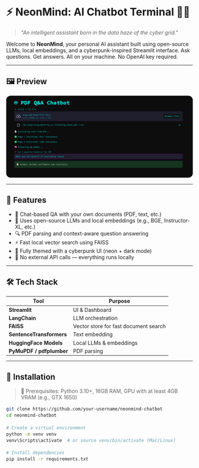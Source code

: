 # ⚡ NeonMind: AI Chatbot Terminal 🤖🧠

> _"An intelligent assistant born in the data haze of the cyber grid."_

Welcome to **NeonMind**, your personal AI assistant built using open-source LLMs, local embeddings, and a cyberpunk-inspired Streamlit interface. Ask questions. Get answers. All on your machine. No OpenAI key required.

---

## 🖼️ Preview

<img src="screenshot.png" alt="Cyberpunk UI Preview" style="border-radius: 12px; max-width: 100%;"/>

---

## 🚀 Features

- 💬 Chat-based QA with your own documents (PDF, text, etc.)
- 🧠 Uses open-source LLMs and local embeddings (e.g., BGE, Instructor-XL, etc.)
- 🔍 PDF parsing and context-aware question answering
- ⚡ Fast local vector search using FAISS
- 🖤 Fully themed with a cyberpunk UI (neon + dark mode)
- 🔐 No external API calls — everything runs locally

---

## 🛠️ Tech Stack

| Tool | Purpose |
|------|---------|
| **Streamlit** | UI & Dashboard |
| **LangChain** | LLM orchestration |
| **FAISS** | Vector store for fast document search |
| **SentenceTransformers** | Text embedding |
| **HuggingFace Models** | Local LLMs & embeddings |
| **PyMuPDF / pdfplumber** | PDF parsing |

---

## 🧩 Installation

> 🔧 Prerequisites: Python 3.10+, 16GB RAM, GPU with at least 4GB VRAM (e.g., GTX 1650)

```bash
git clone https://github.com/your-username/neonmind-chatbot
cd neonmind-chatbot

# Create a virtual environment
python -m venv venv
venv\Scripts\activate  # or source venv/bin/activate (Mac/Linux)

# Install dependencies
pip install -r requirements.txt
